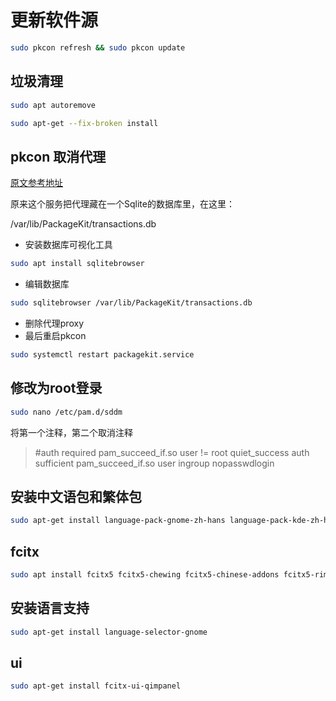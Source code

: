 # 更新软件源

```bash
sudo pkcon refresh && sudo pkcon update
```

## 垃圾清理

```bash
sudo apt autoremove
```

```bash
sudo apt-get --fix-broken install
```

## pkcon 取消代理

[原文参考地址](https://www.jianshu.com/p/4bd3c3be978f)

原来这个服务把代理藏在一个Sqlite的数据库里，在这里：

/var/lib/PackageKit/transactions.db

- 安装数据库可视化工具

```bash
sudo apt install sqlitebrowser
```

- 编辑数据库

```bash
sudo sqlitebrowser /var/lib/PackageKit/transactions.db
```

- 删除代理proxy
- 最后重启pkcon

```bash
sudo systemctl restart packagekit.service
```

## 修改为root登录

```bash
sudo nano /etc/pam.d/sddm
```

将第一个注释，第二个取消注释

> #auth    required        pam_succeed_if.so user != root quiet_success
   auth    sufficient      pam_succeed_if.so user ingroup nopasswdlogin

## 安装中文语包和繁体包

```bash
sudo apt-get install language-pack-gnome-zh-hans language-pack-kde-zh-hans language-pack-zh-hans language-pack-gnome-zh-hant language-pack-kde-zh-hant language-pack-zh-hant
```

## fcitx

```bash
sudo apt install fcitx5 fcitx5-chewing fcitx5-chinese-addons fcitx5-rime
```

## 安装语言支持

```bash
sudo apt-get install language-selector-gnome
```

## ui

```bash
sudo apt-get install fcitx-ui-qimpanel
```
